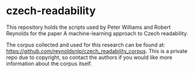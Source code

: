 # czech-readability
This repository holds the scripts used by Peter Williams and Robert Reynolds for the paper A machine-learning approach to Czech readability.

The corpus collected and used for this research can be found at: https://github.com/reynoldsnlp/czech_readability_corpus. This is a private repo due to copyright, so contact the authors if you would like more information about the corpus itself.